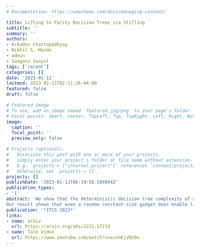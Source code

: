 ```yaml
---
# Documentation: https://wowchemy.com/docs/managing-content/

title: Lifting to Parity Decision Trees via Stifling
subtitle: ''
summary: ''
authors:
- Arkadev Chattopadhyay
- Nikhil S. Mande
- admin
- Swagato Sanyal
tags: ['recent']
categories: []
date: '2023-01-11'
lastmod: 2023-01-11T02:11:26-04:00
featured: false
draft: false

# Featured image
# To use, add an image named `featured.jpg/png` to your page's folder.
# Focal points: Smart, Center, TopLeft, Top, TopRight, Left, Right, BottomLeft, Bottom, BottomRight.
image:
  caption: ''
  focal_point: ''
  preview_only: false

# Projects (optional).
#   Associate this post with one or more of your projects.
#   Simply enter your project's folder or file name without extension.
#   E.g. `projects = ["internal-project"]` references `content/project/deep-learning/index.md`.
#   Otherwise, set `projects = []`.
projects: []
publishDate: '2023-01-11T06:19:58.588894Z'
publication_types:
- '1'
abstract: 'We show that the deterministic decision tree complexity of a (partial) function or relation $f$ lifts to the deterministic parity decision tree (PDT) size complexity of the composed function/relation $f \circ g$ as long as the gadget $g$ satisfies a property that we call stifling. We observe that several simple gadgets of constant size, like Indexing on 3 input bits, Inner Product on 4 input bits, Majority on 3 input bits and random functions, satisfy this property. It can be shown that existing randomized communication lifting theorems ([Göös, Pitassi, Watson. SICOMP''20], [Chattopadhyay et al. SICOMP''21]) imply PDT-size lifting. However there are two shortcomings of this approach: first they lift randomized decision tree complexity of $f$, which could be exponentially smaller than its deterministic counterpart when either $f$ is a partial function or even a total search problem. Second, the size of the gadgets in such lifting theorems are as large as logarithmic in the size of the input to $f$. Reducing the gadget size to a constant is an important open problem at the frontier of current research.<br><br>
Our result shows that even a random constant-size gadget does enable lifting to PDT size. Further, it also yields the first systematic way of turning lower bounds on the width of tree-like resolution proofs of the unsatisfiability of constant-width CNF formulas to lower bounds on the size of tree-like proofs in the resolution with parity system, i.e., $\mathrm{Res}(\oplus)$, of the unsatisfiability of closely related constant-width CNF formulas.'
publication: '*ITCS 2023*'
links:
- name: arXiv
  url: https://arxiv.org/abs/2211.17214
- name: Talk Video
  url: https://www.youtube.com/watch?v=xcnn6jVNY0o
---
```

